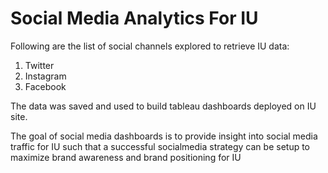 # Social Media Analytics For IU

Following are the list of social channels explored to retrieve IU data:

1. Twitter
2. Instagram
3. Facebook

The data was saved and used to build tableau dashboards deployed on IU site.

The goal of social media dashboards is to provide insight into social media traffic for IU such that a successful socialmedia strategy can be setup to maximize brand awareness and brand positioning for IU
